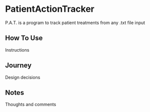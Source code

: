 # PatientActionTracker
P.A.T. is a program to track patient treatments from any .txt file input
## How To Use
Instructions
## Journey
Design decisions
## Notes
Thoughts and comments
